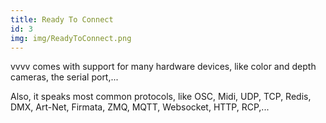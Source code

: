 ```yaml
---
title: Ready To Connect
id: 3
img: img/ReadyToConnect.png
---
```


vvvv comes with support for many hardware devices, like color and depth cameras, the serial port,...

Also, it speaks most common protocols, like OSC, Midi, UDP, TCP, Redis, DMX, Art-Net, Firmata, ZMQ, MQTT, Websocket, HTTP, RCP,...
